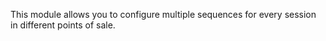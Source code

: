 This module allows you to configure multiple sequences for every session in different points of sale.

